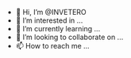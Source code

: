 - 👋 Hi, I’m @INVETERO
- 👀 I’m interested in ...
- 🌱 I’m currently learning ...
- 💞️ I’m looking to collaborate on ...
- 📫 How to reach me ...

<!---
INVETERO/INVETERO is a ✨ special ✨ repository because its `README.md` (this file) appears on your GitHub profile.
You can click the Preview link to take a look at your changes.
--->
